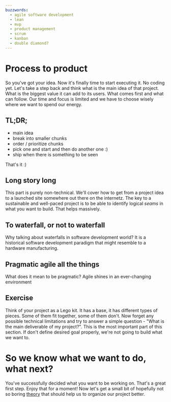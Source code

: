 ```yaml
---
buzzwords:
  - agile software development
  - lean
  - mvp
  - product management
  - scrum
  - kanban
  - double diamond?
---
```


# Process to product

So you've got your idea. Now it's finally time to start executing it. No coding yet. Let's take a step back and think what is the main idea of that project. What is the biggest value it can add to its users. What comes first and what can follow. Our time and focus is limited and we have to choose wisely where we want to spend our energy.

## TL;DR;
- main idea
- break into smaller chunks
- order / prioritize chunks
- pick one and start and then do another one :)
- ship when there is something to be seen

That's it :)

## Long story long
This part is purely non-technical. We'll cover how to get from a project idea to a launched site somewhere out there on the internetz. The key to a sustainable and well-paced project is to be able to identify logical _seams_ in what you want to build. That helps massively.


## To waterfall, or not to waterfall
Why talking about waterfalls in software development world? It is a historical software development paradigm that might resemble to a hardware manufacturing. 

## Pragmatic agile all the things
What does it mean to be pragmatic?
Agile shines in an ever-changing environment


## Exercise
Think of your project as a Lego kit. It has a base, it has different types of pieces. Some of them fit together, some of them don't. Now forget any possible technical limitations and try to answer a simple question - "What is the main deliverable of my project?". This is the most important part of this section. If don't define desired goal properly, we're not going to build what we want to.

# So we know what we want to do, what next?
You've successfully decided what you want to be working on. That's a great first step. Enjoy that for a moment!
Now let's get a small bit of hopefully not so boring [theory](./sdlc) that should help us to organize our project better.